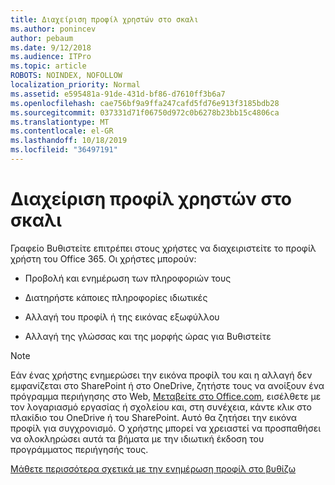 ```yaml
---
title: Διαχείριση προφίλ χρηστών στο σκαλι
ms.author: ponincev
author: pebaum
ms.date: 9/12/2018
ms.audience: ITPro
ms.topic: article
ROBOTS: NOINDEX, NOFOLLOW
localization_priority: Normal
ms.assetid: e595481a-91de-431d-bf86-d7610ff3b6a7
ms.openlocfilehash: cae756bf9a9ffa247cafd5fd76e913f3185bdb28
ms.sourcegitcommit: 037331d71f06750d972c0b6278b23bb15c4806ca
ms.translationtype: MT
ms.contentlocale: el-GR
ms.lasthandoff: 10/18/2019
ms.locfileid: "36497191"
---
```

# <a name="manage-user-profiles-in-delve"></a>Διαχείριση προφίλ χρηστών στο σκαλι

Γραφείο Βυθιστείτε επιτρέπει στους χρήστες να διαχειριστείτε το προφίλ χρήστη του Office 365. Οι χρήστες μπορούν:
  
- Προβολή και ενημέρωση των πληροφοριών τους
    
- Διατηρήστε κάποιες πληροφορίες ιδιωτικές
    
- Αλλαγή του προφίλ ή της εικόνας εξωφύλλου
    
- Αλλαγή της γλώσσας και της μορφής ώρας για Βυθιστείτε
    
> [!NOTE]
> Εάν ένας χρήστης ενημερώσει την εικόνα προφίλ του και η αλλαγή δεν εμφανίζεται στο SharePoint ή στο OneDrive, ζητήστε τους να ανοίξουν ένα πρόγραμμα περιήγησης στο Web, [Μεταβείτε στο Office.com](https://www.office.com), εισέλθετε με τον λογαριασμό εργασίας ή σχολείου και, στη συνέχεια, κάντε κλικ στο πλακίδιο του OneDrive ή του SharePoint. Αυτό θα ζητήσει την εικόνα προφίλ για συγχρονισμό. Ο χρήστης μπορεί να χρειαστεί να προσπαθήσει να ολοκληρώσει αυτά τα βήματα με την ιδιωτική έκδοση του προγράμματος περιήγησής τους. 
  
[Μάθετε περισσότερα σχετικά με την ενημέρωση προφίλ στο βυθίζω](https://go.microsoft.com/fwlink/?linkid=735070)
  

